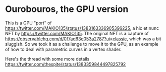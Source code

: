 # Ourobouros, the GPU version

This is a GPU "port" of https://twitter.com/MAKIO135/status/1383163336905396225, a hic et nunc NFT by https://twitter.com/MAKIO135. The original NFT is a capture of https://observablehq.com/d/0f7ad63e053a2787?ui=classic, which was a bit sluggish. So we took it as a challenge to move it to the GPU, as an example of how to deal with parametric curves in a vertex shader.

Here's the thread with some more details https://twitter.com/thespite/status/1383359844497825792

 

